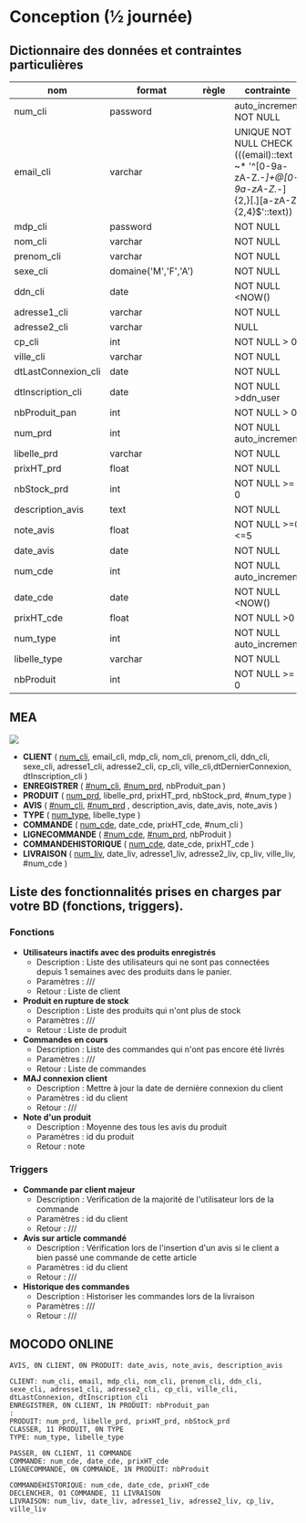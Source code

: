 # Conception (½ journée)

## Dictionnaire des données et contraintes particulières

| nom  | format  | règle  | contrainte  | catégorie  |
|------|---------|--------|-------------|------------|
| num_cli  |  password |   |  auto_increment NOT NULL |   |
| email_cli  |  varchar |   | UNIQUE NOT NULL CHECK (((email)::text ~* '^[0-9a-zA-Z._-]+@[0-9a-zA-Z._-]{2,}[.][a-zA-Z]{2,4}$'::text)) |   |
| mdp_cli  |  password |   |  NOT NULL |   |
| nom_cli  |  varchar |   |  NOT NULL |   |
| prenom_cli  |  varchar |   | NOT NULL  |   |
| sexe_cli  |  domaine('M','F','A') |   |  NOT NULL |   |
| ddn_cli  |  date |   | NOT NULL <NOW()  |   |
| adresse1_cli  |  varchar |   |  NOT NULL |   |
| adresse2_cli  |  varchar |   |  NULL |   |
| cp_cli  |  int |   | NOT NULL > 0  |   |
| ville_cli  |  varchar |   | NOT NULL  |   |
| dtLastConnexion_cli  |  date |   | NOT NULL  |   |
| dtInscription_cli  |  date |   | NOT NULL  >ddn_user |   |
| nbProduit_pan  |  int |   | NOT NULL > 0 |   |
| num_prd  |  int |   | NOT NULL auto_increment |   |
| libelle_prd  |  varchar |   | NOT NULL  |   |
| prixHT_prd  |  float |   |  NOT NULL |   |
| nbStock_prd  |  int |   | NOT NULL >= 0  |   |
| description_avis  |  text |   |  NOT NULL |   |
| note_avis  |  float |   |  NOT NULL >=0 <=5 |   |
| date_avis  |  date |   |  NOT NULL |   |
| num_cde  |  int |   | NOT NULL auto_increment |   |
| date_cde  |  date |   | NOT NULL <NOW() |   |
| prixHT_cde |  float |   |  NOT NULL >0 |   |
| num_type  |  int |   | NOT NULL auto_increment |   |
| libelle_type  |  varchar |   | NOT NULL  |   |
| nbProduit  |  int |   | NOT NULL >= 0 |   |

## MEA 

![](https://i.imgur.com/du76n6b.png)

- **CLIENT** ( <ins>num_cli</ins>, email_cli, mdp_cli, nom_cli, prenom_cli, ddn_cli, sexe_cli, adresse1_cli, adresse2_cli, cp_cli, ville_cli,dtDernierConnexion, dtInscription_cli )
- **ENREGISTRER** ( <ins>#num_cli</ins>, <ins>#num_prd</ins>, nbProduit_pan )
- **PRODUIT** ( <ins>num_prd</ins>, libelle_prd, prixHT_prd, nbStock_prd, #num_type )
- **AVIS** ( <ins>#num_cli</ins>, <ins>#num_prd</ins> , description_avis, date_avis, note_avis )
- **TYPE** ( <ins>num_type</ins>, libelle_type )
- **COMMANDE** ( <ins>num_cde</ins>, date_cde, prixHT_cde, #num_cli )
- **LIGNECOMMANDE** ( <ins>#num_cde</ins>, <ins>#num_prd</ins>, nbProduit )
- **COMMANDEHISTORIQUE** ( <ins>num_cde</ins>, date_cde, prixHT_cde )
- **LIVRAISON** ( <ins>num_liv</ins>, date_liv, adresse1_liv, adresse2_liv, cp_liv, ville_liv, #num_cde )

## Liste des fonctionnalités prises en charges par votre BD (fonctions, triggers).

### Fonctions
- **Utilisateurs inactifs avec des produits enregistrés**
  - Description : Liste des utilisateurs qui ne sont pas connectées depuis 1 semaines avec des produits dans le panier.
  - Paramètres : ///
  - Retour : Liste de client
- **Produit en rupture de stock**
  - Description : Liste des produits qui n'ont plus de stock
  - Paramètres : ///
  - Retour : Liste de produit
- **Commandes en cours**
  - Description : Liste des commandes qui n'ont pas encore été livrés
  - Paramètres : ///
  - Retour : Liste de commandes
- **MAJ connexion client**
  - Description : Mettre à jour la date de dernière connexion du client
  - Paramètres : id du client
  - Retour : ///
- **Note d'un produit**
  - Description : Moyenne des tous les avis du produit
  - Paramètres : id du produit
  - Retour : note
### Triggers
- **Commande par client majeur**
  - Description : Verification de la majorité de l'utilisateur lors de la commande
  - Paramètres : id du client
  - Retour : ///
- **Avis sur article commandé**
  - Description : Vérification lors de l'insertion d'un avis si le client a bien passé une commande de cette article
  - Paramètres : id du client
  - Retour : ///
- **Historique des commandes**
  - Description : Historiser les commandes lors de la livraison
  - Paramètres : ///
  - Retour : ///

## MOCODO ONLINE
```
AVIS, 0N CLIENT, 0N PRODUIT: date_avis, note_avis, description_avis

CLIENT: num_cli, email, mdp_cli, nom_cli, prenom_cli, ddn_cli, sexe_cli, adresse1_cli, adresse2_cli, cp_cli, ville_cli, dtLastConnexion, dtInscription_cli
ENREGISTRER, 0N CLIENT, 1N PRODUIT: nbProduit_pan
:
PRODUIT: num_prd, libelle_prd, prixHT_prd, nbStock_prd
CLASSER, 11 PRODUIT, 0N TYPE
TYPE: num_type, libelle_type

PASSER, 0N CLIENT, 11 COMMANDE
COMMANDE: num_cde, date_cde, prixHT_cde
LIGNECOMMANDE, 0N COMMANDE, 1N PRODUIT: nbProduit

COMMANDEHISTORIQUE: num_cde, date_cde, prixHT_cde
DECLENCHER, 01 COMMANDE, 11 LIVRAISON
LIVRAISON: num_liv, date_liv, adresse1_liv, adresse2_liv, cp_liv, ville_liv
```




